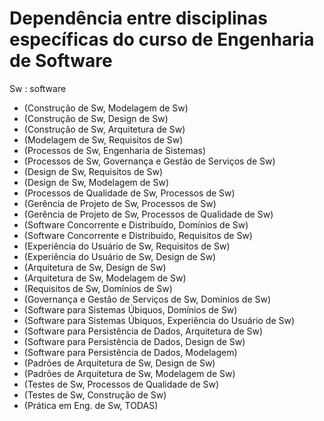 # Dependência entre disciplinas específicas do curso de Engenharia de Software

Sw : software

* (Construção de Sw, Modelagem de Sw)
* (Construção de Sw, Design de Sw)
* (Construção de Sw, Arquitetura de Sw)
* (Modelagem de Sw, Requisitos de Sw)
* (Processos de Sw, Engenharia de Sistemas)
* (Processos de Sw, Governança e Gestão de Serviços de Sw)
* (Design de Sw, Requisitos de Sw)
* (Design de Sw, Modelagem de Sw)
* (Processos de Qualidade de Sw, Processos de Sw)
* (Gerência de Projeto de Sw, Processos de Sw)
* (Gerência de Projeto de Sw, Processos de Qualidade de Sw)
* (Software Concorrente e Distribuído, Domínios de Sw)
* (Software Concorrente e Distribuído, Requisitos de Sw)
* (Experiência do Usuário de Sw, Requisitos de Sw)
* (Experiência do Usuário de Sw, Design de Sw)
* (Arquitetura de Sw, Design de Sw)
* (Arquitetura de Sw, Modelagem de Sw)
* (Requisitos de Sw, Domínios de Sw)
* (Governança e Gestão de Serviços de Sw, Domínios de Sw)
* (Software para Sistemas Úbiquos, Domínios de Sw)
* (Software para Sistemas Úbiquos, Experiência do Usuário de Sw)
* (Software para Persistência de Dados, Arquitetura de Sw)
* (Software para Persistência de Dados, Design de Sw)
* (Software para Persistência de Dados, Modelagem)
* (Padrões de Arquitetura de Sw, Design de Sw)
* (Padrões de Arquitetura de Sw, Modelagem de Sw)
* (Testes de Sw, Processos de Qualidade de Sw)
* (Testes de Sw, Construção de Sw)
* (Prática em Eng. de Sw, TODAS)








